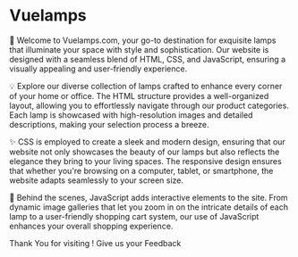 # Vuelamps


🌟 Welcome to Vuelamps.com, your go-to destination for exquisite lamps that illuminate your space with style and sophistication. Our website is designed with a seamless blend of HTML, CSS, and JavaScript, ensuring a visually appealing and user-friendly experience.

💡 Explore our diverse collection of lamps crafted to enhance every corner of your home or office. The HTML structure provides a well-organized layout, allowing you to effortlessly navigate through our product categories. Each lamp is showcased with high-resolution images and detailed descriptions, making your selection process a breeze.

✨ CSS is employed to create a sleek and modern design, ensuring that our website not only showcases the beauty of our lamps but also reflects the elegance they bring to your living spaces. The responsive design ensures that whether you're browsing on a computer, tablet, or smartphone, the website adapts seamlessly to your screen size.

🛒 Behind the scenes, JavaScript adds interactive elements to the site. From dynamic image galleries that let you zoom in on the intricate details of each lamp to a user-friendly shopping cart system, our use of JavaScript enhances your overall shopping experience.

Thank You for visiting !
Give us your Feedback 
